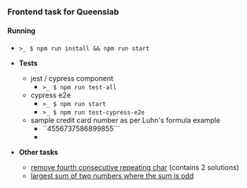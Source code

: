 ### Frontend task for Queenslab

#### Running
- ``>_ $ npm run install && npm run start``
- **Tests**
  - jest / cypress component
    - ``>_ $ npm run test-all``
  - cypress e2e
    - ``>_ $ npm run start`` 
    - ``>_ $ npm run test-cypress-e2e``
  - sample credit card number as per Luhn's formula example
    - ``4556737586899855```
    - 

- **Other tasks**
  - [remove fourth consecutive repeating char](https://gist.github.com/rikardbq/5c808fd678a2504407f7a762b509512a) (contains 2 solutions)
  - [largest sum of two numbers where the sum is odd](https://gist.github.com/rikardbq/8d456174f9a9334240381dbb5f92323b)

